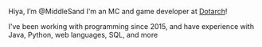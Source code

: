 Hiya, I’m @MiddleSand
I'm an MC and game developer at [Dotarch](http://dotarch.co)!

I've been working with programming since 2015, and have experience with Java, Python, web languages, SQL, and more
